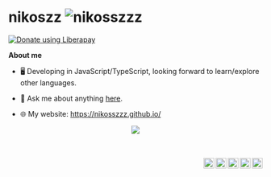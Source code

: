 # nikoszz <img src="https://komarev.com/ghpvc/?username=nikosszzz&style=flat-square" alt="nikosszzz" /><br>
<a href="https://liberapay.com/nikoszz/donate"><img alt="Donate using Liberapay" src="https://liberapay.com/assets/widgets/donate.svg"></a>

**About me**

- 🖥️ Developing in JavaScript/TypeScript, looking forward to learn/explore other languages.

- 💬 Ask me about anything [here](https://github.com/nikosszzz/nikosszzz/issues).

- 🌐 My website: https://nikosszzz.github.io/

<p align="center">
  <a href="https://skillicons.dev">
    <img src="https://skillicons.dev/icons?i=react,electron,nextjs,nodejs,ts,js,kotlin,html,css,linux,github,vscode,git,discord" />
  </a>
</p>

<br />
<br />

<a href="https://twitter.com/nikosszzzz">
  <img align="right" alt="Twitter" width="21px" src="https://skillicons.dev/icons?i=twitter" />
</a>
<a href="https://discord.gg/QFvCUDydvV">
  <img align="right" alt="Infinium - My Discord Bot" width="21px" src="https://cdn.discordapp.com/avatars/812605665143029770/a94a217cc669d51d4eb6781ad46f50ea.webp?size=80" />
</a>
<a href="https://discord.com/users/327065865201909762">
  <img align="right" alt="Discord" width="21px" src="https://skillicons.dev/icons?i=discord" />
</a>
<a href="https://ko-fi.com/nikoszz">
  <img align="right" alt="Ko-fi" width="21px" src="https://uploads-ssl.webflow.com/5c14e387dab576fe667689cf/61e1116779fc0a9bd5bdbcc7_Frame%206.png">
</a>
<a href="https://paypal.me/nikoszz">
  <img align="right" alt="Donate on PayPal" width="21px" src="https://upload.wikimedia.org/wikipedia/commons/thumb/b/b7/PayPal_Logo_Icon_2014.svg/1664px-PayPal_Logo_Icon_2014.svg.png">
</a>
